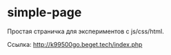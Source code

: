 # simple-page

Простая страничка для экспериментов с js/css/html.

Ссылка: http://k99500go.beget.tech/index.php
